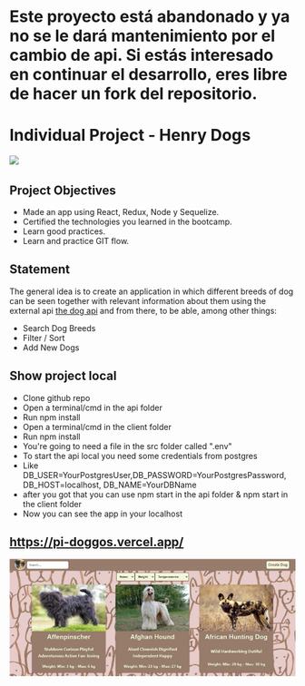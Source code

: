 # Este proyecto está abandonado y ya no se le dará mantenimiento por el cambio de api. Si estás interesado en continuar el desarrollo, eres libre de hacer un fork del repositorio.

# Individual Project - Henry Dogs

<img height="200" src="./dog.png" />

## Project Objectives

- Made an app using React, Redux, Node y Sequelize.
- Certified the technologies you learned in the bootcamp.
- Learn good practices.
- Learn and practice GIT flow.
## Statement

The general idea is to create an application in which different breeds of dog can be seen together with relevant information about them using the external api [the dog api](https://thedogapi.com/) and from there, to be able, among other things:

- Search Dog Breeds
- Filter / Sort
- Add New Dogs

## Show project local

- Clone github repo
- Open a terminal/cmd in the api folder
- Run npm install
- Open a terminal/cmd in the client folder
- Run npm install
- You're going to need a file in the src folder called ".env"
- To start the api local you need some credentials from postgres
- Like DB_USER=YourPostgresUser,DB_PASSWORD=YourPostgresPassword, DB_HOST=localhost, DB_NAME=YourDBName
- after you got that you can use npm start in the api folder & npm start in the client folder
- Now you can see the app in your localhost

## https://pi-doggos.vercel.app/
![pi-doggos](https://github.com/MarkedOliv/MarkedOliv/blob/main/PI-Doggos.jpeg)
